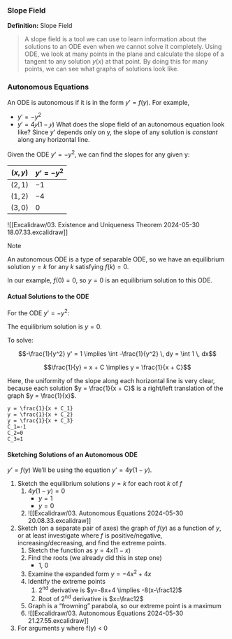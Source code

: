 
### Slope Field
**Definition:** Slope Field
> A slope field is a tool we can use to learn information about the solutions to an ODE even when we cannot solve it completely.
> Using ODE, we look at many points in the plane and calculate the slope of a tangent to any solution $y(x)$ at that point. By doing this for many points, we can see what graphs of solutions look like.

### Autonomous Equations
An ODE is autonomous if it is in the form $y’=f(y)$.
For example, 
- $y'=−y^2$
- $y'=4𝑦(1−𝑦)$
What does the slope field of an autonomous equation look like?
Since $y’$ depends only on y, the slope of any solution is *constant* along any horizontal line.

Given the ODE $y’=-y^2$, we can find the slopes for any given y:

| $(x,y)$ | $y’=-y^2$ |
| ------- | --------- |
| $(2,1)$ | $-1$      |
| $(1,2)$ | $-4$      |
| $(3,0)$ | $0$       |


![[Excalidraw/03. Existence and Uniqueness Theorem 2024-05-30 18.07.33.excalidraw]]
> [!note]
> An autonomous ODE is a type of separable ODE, so we have an equilibrium solution $y=k$ for any $k$ satisfying $f(k)=0$.
> 
> In our example, $f(0)=0$, so $y=0$ is an equilibrium solution to this ODE.

#### Actual Solutions to the ODE
For the ODE $y’=-y^2$:

The equilibrium solution is $y=0$.

To solve:

$$-\frac{1}{y^2} y' = 1 \implies \int -\frac{1}{y^2} \, dy = \int 1 \, dx$$

$$\frac{1}{y} = x + C \implies y = \frac{1}{x + C}$$

Here, the uniformity of the slope along each horizontal line is very clear, because each solution $y = \frac{1}{x + C}$ is a right/left translation of the graph $y = \frac{1}{x}$.

```desmos-graph
y = \frac{1}{x + C_1}
y = \frac{1}{x + C_2}
y = \frac{1}{x + C_3}
C_1=-1
C_2=0
C_3=1
```

#### Sketching Solutions of an Autonomous ODE
$y’=f(y)$
We’ll be using the equation $y’=4y(1-y)$.

1. Sketch the equilibrium solutions $y=k$ for each root $k$ of $f$
	1. $4y(1-y)=0$
		- $y=1$ 
		- $y=0$
	2. ![[Excalidraw/03. Autonomous Equations 2024-05-30 20.08.33.excalidraw]]
2. Sketch (on a separate pair of axes) the graph of $f(y)$ as a function of $y$, or at least investigate where $f$ is positive/negative, increasing/decreasing, and find the extreme points.
	1. Sketch the function as $y=4x(1-x)$
	2. Find the roots (we already did this in step one)
		- 1, 0
	3. Examine the expanded form $y=-4x^2+4x$
	4. Identify the extreme points
		1. 2<sup>nd</sup> derivative is $y=-8x+4 \implies -8(x-\frac12)$
		2. Root of 2<sup>nd</sup> derivative is $x=\frac12$
	5. Graph is a “frowning” parabola, so our extreme point is a maximum
	6. ![[Excalidraw/03. Autonomous Equations 2024-05-30 21.27.55.excalidraw]]
3. For arguments y where f(y) < 0
